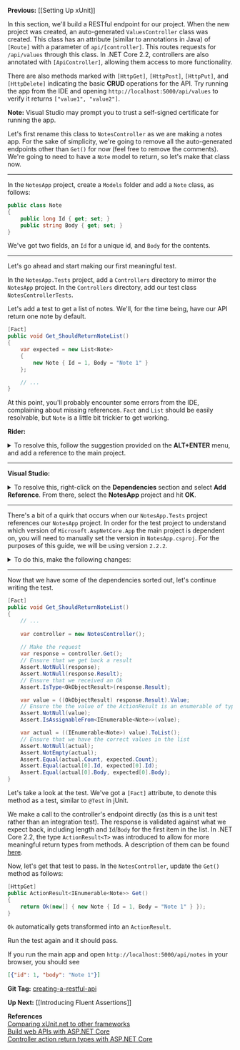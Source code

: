 **Previous:** [[Setting Up xUnit]]

In this section, we'll build a RESTful endpoint for our project. When the new project was created, an auto-generated `ValuesController` class was created. This class has an attribute (similar to annotations in Java) of `[Route]` with a parameter of `api/[controller]`. This routes requests for `/api/values` through this class. In .NET Core 2.2, controllers are also annotated with `[ApiController]`, allowing them access to more functionality.

There are also methods marked with `[HttpGet]`, `[HttpPost]`, `[HttpPut]`, and `[HttpDelete]` indicating the basic **CRUD** operations for the API. Try running the app from the IDE and opening `http://localhost:5000/api/values` to verify it returns `["value1", "value2"]`.

**Note:** Visual Studio may prompt you to trust a self-signed certificate for running the app.

Let's first rename this class to `NotesController` as we are making a notes app. For the sake of simplicity, we're going to remove all the auto-generated endpoints other than `Get()` for now (feel free to remove the comments). We're going to need to have a `Note` model to return, so let's make that class now.

***

In the `NotesApp` project, create a `Models` folder and add a `Note` class, as follows:
```c#
public class Note
{
    public long Id { get; set; }
    public string Body { get; set; }
}
```

We've got two fields, an `Id` for a unique id, and `Body` for the contents.

***

Let's go ahead and start making our first meaningful test.

In the `NotesApp.Tests` project, add a `Controllers` directory to mirror the `NotesApp` project. In the `Controllers` directory, add our test class `NotesControllerTests`.

Let's add a test to get a list of notes. We'll, for the time being, have our API return one note by default.

```c#
[Fact]
public void Get_ShouldReturnNoteList()
{
    var expected = new List<Note>
    {
        new Note { Id = 1, Body = "Note 1" }
    };

    // ...
}
```

At this point, you'll probably encounter some errors from the IDE, complaining about missing references. `Fact` and `List` should be easily resolvable, but `Note` is a little bit trickier to get working.

**Rider:**
<details>
    <summary>To resolve this, follow the suggestion provided on the <strong>ALT+ENTER</strong> menu, and add a reference to the main project.</summary>
    <a href="net-core-app/restapi-rider-reference-project.png" target="_blank">
        [[restapi-rider-reference-project.png]]
    </a>
</details>

***

**Visual Studio:**
<details>
    <summary>To resolve this, right-click on the <strong>Dependencies</strong> section and select <strong>Add Reference</strong>. From there, select the <strong>NotesApp</strong> project and hit <strong>OK</strong>.</summary>
    <a href="net-core-app/restapi-visual-studio-add-reference-menu.png" target="_blank">
        [[restapi-visual-studio-add-reference-menu.png]]
    </a>
    <a href="net-core-app/restapi-visual-studio-add-reference-dialog.png" target="_blank">
        [[restapi-visual-studio-add-reference-dialog.png]]
    </a>
</details>

***

There's a bit of a quirk that occurs when our `NotesApp.Tests` project references our `NotesApp` project. In order for the test project to understand which version of `Microsoft.AspNetCore.App` the main project is dependent on, you will need to manually set the version in `NotesApp.csproj`. For the purposes of this guide, we will be using version `2.2.2`.

<details>
    <summary>To do this, make the following changes:</summary>
    <a href="net-core-app/restapi-dependency-version.png" target="_blank">
        [[restapi-dependency-version.png]]
    </a>
</details>

***

Now that we have some of the dependencies sorted out, let's continue writing the test.

```c#
[Fact]
public void Get_ShouldReturnNoteList()
{
    // ...
    
    var controller = new NotesController();
    
    // Make the request
    var response = controller.Get();
    // Ensure that we get back a result
    Assert.NotNull(response);
    Assert.NotNull(response.Result);
    // Ensure that we received an Ok
    Assert.IsType<OkObjectResult>(response.Result);

    var value = ((OkObjectResult) response.Result).Value;
    // Ensure the the value of the ActionResult is an enumerable of type Note
    Assert.NotNull(value);
    Assert.IsAssignableFrom<IEnumerable<Note>>(value);

    var actual = ((IEnumerable<Note>) value).ToList();
    // Ensure that we have the correct values in the list
    Assert.NotNull(actual);
    Assert.NotEmpty(actual);
    Assert.Equal(actual.Count, expected.Count);
    Assert.Equal(actual[0].Id, expected[0].Id);
    Assert.Equal(actual[0].Body, expected[0].Body);
}
```

Let's take a look at the test. We've got a `[Fact]` attribute, to denote this method as a test, similar to `@Test` in jUnit.

We make a call to the controller's endpoint directly (as this is a unit test rather than an integration test). The response is validated against what we expect back, including length and `Id`/`Body` for the first item in the list. In .NET Core 2.2, the type `ActionResult<T>` was introduced to allow for more meaningful return types from methods. A description of them can be found [here](https://docs.microsoft.com/en-us/aspnet/core/web-api/action-return-types?view=aspnetcore-2.2#actionresultt-type).

Now, let's get that test to pass. In the `NotesController`, update the `Get()` method as follows:

```c#
[HttpGet]
public ActionResult<IEnumerable<Note>> Get()
{
    return Ok(new[] { new Note { Id = 1, Body = "Note 1" } });
}
```

`Ok` automatically gets transformed into an `ActionResult`.

Run the test again and it should pass.

If you run the main app and open `http://localhost:5000/api/notes` in your browser, you should see

```json
[{"id": 1, "body": "Note 1"}]
```

**Git Tag:** [creating-a-restful-api](https://github.com/xtreme-steve-elliott/NotesApp/tree/creating-a-restful-api)

**Up Next:** [[Introducing Fluent Assertions]]

**References**  
[Comparing xUnit.net to other frameworks](https://xunit.github.io/docs/comparisons.html#assertions)  
[Build web APIs with ASP.NET Core](https://docs.microsoft.com/en-us/aspnet/core/web-api/index?view=aspnetcore-2.2)  
[Controller action return types with ASP.NET Core](https://docs.microsoft.com/en-us/aspnet/core/web-api/action-return-types?view=aspnetcore-2.2)
